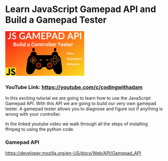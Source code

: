 # Learn JavaScript Gamepad API and Build a Gamepad Tester

[<img src="cover.png" width="50%" >](https://youtube.com/c/codingwithadam)

### YouTube Link: https://youtube.com/c/codingwithadam

In this exciting tutorial we are going to learn how to use the JavaScript Gamepad API. With this API we are going to build our very own gamepad tester. A gamepad tester allows you to diagnose and figure out if anything is wrong with your controller.

In the linked youtube video we walk through all the steps of installing ffmpeg to using the python code.

### Gamepad API

https://developer.mozilla.org/en-US/docs/Web/API/Gamepad_API
